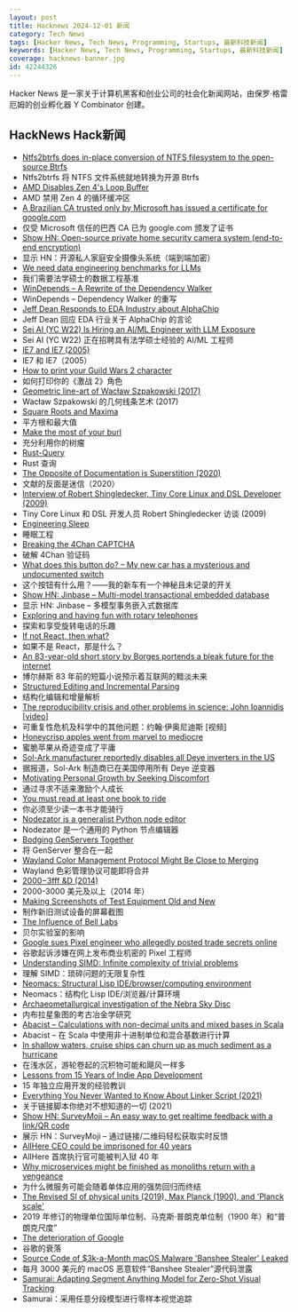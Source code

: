 ```yaml
---
layout: post
title: Hacknews 2024-12-01 新闻
category: Tech News
tags: [Hacker News, Tech News, Programming, Startups, 最新科技新闻]
keywords: [Hacker News, Tech News, Programming, Startups, 最新科技新闻]
coverage: hacknews-banner.jpg
id: 42244326
---
```


Hacker News 是一家关于计算机黑客和创业公司的社会化新闻网站，由保罗·格雷厄姆的创业孵化器 Y Combinator 创建。

## HackNews Hack新闻

- [Ntfs2btrfs does in-place conversion of NTFS filesystem to the open-source Btrfs](https://github.com/maharmstone/ntfs2btrfs)
- Ntfs2btrfs 将 NTFS 文件系统就地转换为开源 Btrfs
- [AMD Disables Zen 4's Loop Buffer](https://chipsandcheese.com/p/amd-disables-zen-4s-loop-buffer)
- AMD 禁用 Zen 4 的循环缓冲区
- [A Brazilian CA trusted only by Microsoft has issued a certificate for google.com](https://follow.agwa.name/notice/AoZSMI38xcA3TrN1sm)
- 仅受 Microsoft 信任的巴西 CA 已为 google.com 颁发了证书
- [Show HN: Open-source private home security camera system (end-to-end encryption)](https://github.com/privastead/privastead)
- 显示 HN：开源私人家庭安全摄像头系统（端到端加密）
- [We need data engineering benchmarks for LLMs](https://structuredlabs.substack.com/p/why-we-need-data-engineering-benchmarks)
- 我们需要法学硕士的数据工程基准
- [WinDepends – A Rewrite of the Dependency Walker](https://github.com/hfiref0x/WinDepends)
- WinDepends – Dependency Walker 的重写
- [Jeff Dean Responds to EDA Industry about AlphaChip](https://twitter.com/JeffDean/status/1858540085794451906)
- Jeff Dean 回应 EDA 行业关于 AlphaChip 的言论
- [Sei AI (YC W22) Is Hiring an AI/ML Engineer with LLM Exposure](https://www.ycombinator.com/companies/sei/jobs/TYbKqi0-ai-ml-llm-engineer)
- Sei AI (YC W22) 正在招聘具有法学硕士经验的 AI/ML 工程师
- [IE7 and IE7 (2005)](https://meyerweb.com/eric/thoughts/2005/10/17/ie7-and-ie7/)
- IE7 和 IE7（2005）
- [How to print your Guild Wars 2 character](https://stuff.tamius.net/sacred-texts/2024/09/18/how-to-print-your-guild-wars-2-character-or-any-game-really/)
- 如何打印你的《激战 2》角色
- [Geometric line-art of Wacław Szpakowski (2017)](https://www.theparisreview.org/blog/2017/02/15/rhythmical-lines/)
- Wacław Szpakowski 的几何线条艺术 (2017)
- [Square Roots and Maxima](https://leancrew.com/all-this/2024/11/square-roots-and-maxima/)
- 平方根和最大值
- [Make the most of your burl](https://www.cindydrozda.com/html/Video_Pages/VideoMostOfBurl.html)
- 充分利用你的树瘤
- [Rust-Query](https://blog.lucasholten.com/rust-query-announcement/)
- Rust 查询
- [The Opposite of Documentation is Superstition (2020)](https://buttondown.com/hillelwayne/archive/the-opposite-of-documentation-is-superstition/)
- 文献的反面是迷信（2020）
- [Interview of Robert Shingledecker, Tiny Core Linux and DSL Developer (2009)](https://distrowatch.com/weekly.php?issue=20090323#feature)
- Tiny Core Linux 和 DSL 开发人员 Robert Shingledecker 访谈 (2009)
- [Engineering Sleep](https://minjunes.ai/posts/sleep/index.html)
- 睡眠工程
- [Breaking the 4Chan CAPTCHA](https://www.nullpt.rs/breaking-the-4chan-captcha)
- 破解 4Chan 验证码
- [What does this button do? – My new car has a mysterious and undocumented switch](https://blog.koenvh.nl/what-does-this-button-do-cm42u2oi7000a09l42f54g2pr)
- 这个按钮有什么用？——我的新车有一个神秘且未记录的开关
- [Show HN: Jinbase – Multi-model transactional embedded database](https://github.com/pyrustic/jinbase)
- 显示 HN: Jinbase – 多模型事务嵌入式数据库
- [Exploring and having fun with rotary telephones](https://danieljones.au/posts/direct/130.html)
- 探索和享受旋转电话的乐趣
- [If not React, then what?](https://infrequently.org/2024/11/if-not-react-then-what/)
- 如果不是 React，那是什么？
- [An 83-year-old short story by Borges portends a bleak future for the internet](https://theconversation.com/an-83-year-old-short-story-by-borges-portends-a-bleak-future-for-the-internet-242998)
- 博尔赫斯 83 年前的短篇小说预示着互联网的黯淡未来
- [Structured Editing and Incremental Parsing](https://tratt.net/laurie/blog/2024/structured_editing_and_incremental_parsing.html)
- 结构化编辑和增量解析
- [The reproducibility crisis and other problems in science: John Ioannidis [video]](https://www.youtube.com/watch?v=vY9mGJQFdyE)
- 可重复性危机及科学中的其他问题：约翰·伊奥尼迪斯 [视频]
- [Honeycrisp apples went from marvel to mediocre](https://www.seriouseats.com/how-honeycrisp-apples-went-from-marvel-to-mediocre-8753117)
- 蜜脆苹果从奇迹变成了平庸
- [Sol-Ark manufacturer reportedly disables all Deye inverters in the US](https://solarboi.com/2024/11/17/sol-ark-oem-disables-all-deye-inverters-in-the-us/)
- 据报道，Sol-Ark 制造商已在美国停用所有 Deye 逆变器
- [Motivating Personal Growth by Seeking Discomfort](https://journals.sagepub.com/doi/abs/10.1177/09567976211044685?journalCode=pssa)
- 通过寻求不适来激励个人成长
- [You must read at least one book to ride](https://ludic.mataroa.blog/blog/you-must-read-at-least-one-book-to-ride/)
- 你必须至少读一本书才能骑行
- [Nodezator is a generalist Python node editor](https://github.com/IndiePython/nodezator)
- Nodezator 是一个通用的 Python 节点编辑器
- [Bodging GenServers Together](https://underjord.io/bodging-genservers-together.html)
- 将 GenServer 整合在一起
- [Wayland Color Management Protocol Might Be Close to Merging](https://www.phoronix.com/news/Wayland-Color-Management-Nears)
- Wayland 色彩管理协议可能即将合并
- [$2000-$3fff &D (2014)](https://csdb.dk/release/?id=135463)
- 2000-3000 美元及以上（2014 年）
- [Making Screenshots of Test Equipment Old and New](https://tomverbeure.github.io/2024/11/29/Making-Screenshots-of-Test-Equipment.html)
- 制作新旧测试设备的屏幕截图
- [The Influence of Bell Labs](https://www.construction-physics.com/p/the-influence-of-bell-labs)
- 贝尔实验室的影响
- [Google sues Pixel engineer who allegedly posted trade secrets online](https://www.theregister.com/2024/11/28/google_trade_secret_suit/)
- 谷歌起诉涉嫌在网上发布商业机密的 Pixel 工程师
- [Understanding SIMD: Infinite complexity of trivial problems](https://www.modular.com/blog/understanding-simd-infinite-complexity-of-trivial-problems)
- 理解 SIMD：琐碎问题的无限复杂性
- [Neomacs: Structural Lisp IDE/browser/computing environment](https://github.com/neomacs-project/neomacs)
- Neomacs：结构化 Lisp IDE/浏览器/计算环境
- [Archaeometallurgical investigation of the Nebra Sky Disc](https://www.nature.com/articles/s41598-024-80545-5)
- 内布拉星象图的考古冶金学研究
- [Abacist – Calculations with non-decimal units and mixed bases in Scala](https://soundness.dev/)
- Abacist – 在 Scala 中使用非十进制单位和混合基数进行计算
- [In shallow waters, cruise ships can churn up as much sediment as a hurricane](https://www.wlrn.org/environment/2024-11-19/key-west-cruise-ships-water-quality)
- 在浅水区，游轮卷起的沉积物可能和飓风一样多
- [Lessons from 15 Years of Indie App Development](https://lukaspetr.com/15-lessons-from-15-years-of-indie-app-development/)
- 15 年独立应用开发的经验教训
- [Everything You Never Wanted to Know About Linker Script (2021)](https://mcyoung.xyz/2021/06/01/linker-script/)
- 关于链接脚本你绝对不想知道的一切 (2021)
- [Show HN: SurveyMoji – An easy way to get realtime feedback with a link/QR code](https://surveymoji.com)
- 展示 HN：SurveyMoji – 通过链接/二维码轻松获取实时反馈
- [AllHere CEO could be imprisoned for 40 years](https://finance.yahoo.com/news/check-black-ceos-lavish-wedding-183800645.html)
- AllHere 首席执行官可能被判入狱 40 年
- [Why microservices might be finished as monoliths return with a vengeance](https://venturebeat.com/data-infrastructure/why-microservices-might-be-finished-as-monoliths-return-with-a-vengeance/)
- 为什么微服务可能会随着单体应用的强势回归而终结
- [The Revised SI of physical units (2019), Max Planck (1900), and 'Planck scale'](https://osf.io/hzntw/)
- 2019 年修订的物理单位国际单位制、马克斯·普朗克单位制（1900 年）和“普朗克尺度”
- [The deterioration of Google](https://www.baldurbjarnason.com/2024/the-deterioration-of-google/)
- 谷歌的衰落
- [Source Code of $3k-a-Month macOS Malware 'Banshee Stealer' Leaked](https://www.securityweek.com/source-code-of-3000-a-month-macos-malware-banshee-stealer-leaked/)
- 每月 3000 美元的 macOS 恶意软件“Banshee Stealer”源代码泄露
- [Samurai: Adapting Segment Anything Model for Zero-Shot Visual Tracking](https://yangchris11.github.io/samurai/)
- Samurai：采用任意分段模型进行零样本视觉追踪

